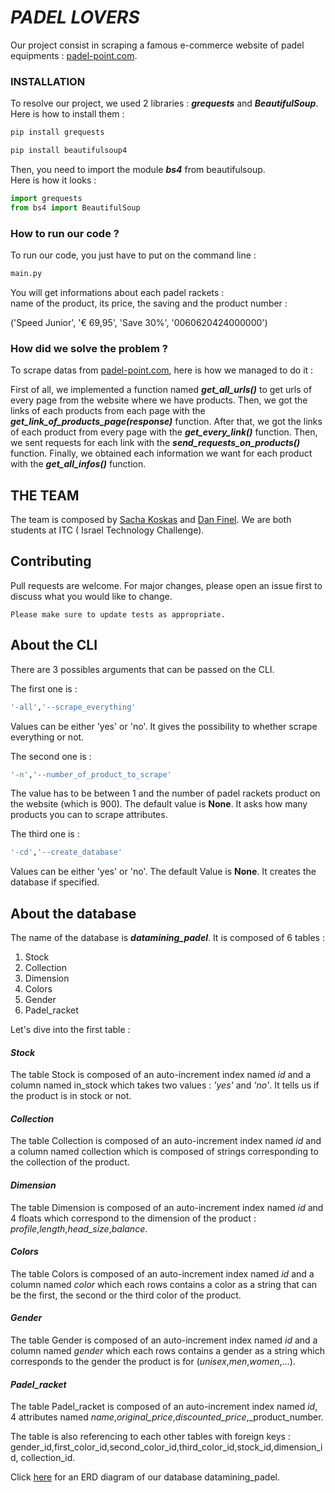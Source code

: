 # _**PADEL LOVERS**_

Our project consist in scraping a famous e-commerce website 
of padel equipments : [padel-point.com]().

### INSTALLATION

To resolve our project, we used 2 libraries : 
_**grequests**_ and _**BeautifulSoup**_. 
Here is how to install them : 

```bash
pip install grequests
```
```bash
pip install beautifulsoup4
```
Then, you need to import the module _**bs4**_ from beautifulsoup.  
Here is how it looks : 

```python
import grequests
from bs4 import BeautifulSoup
```

### How to run our code ? 

To run our code, you just have to put on the command line : 
```bash
main.py
```
You will get informations about each padel rackets :    
name of the product, its price, the saving and the product number : 

('Speed Junior', '€ 69,95', 'Save 30%', '0060620424000000')

### How did we solve the problem ? 

To scrape datas from [padel-point.com](), here is how we managed to do it :

First of all, we implemented a function named _**get_all_urls()**_ to get urls of every page from the website where we have 
products. 
Then, we got the links of each products from each page with the _**get_link_of_products_page(response)**_ function. 
After that, we got the links of each product from every page with the _**get_every_link()**_ function.
Then, we sent requests for each link with the _**send_requests_on_products()**_ function. 
Finally, we obtained each information we want for each product with the _**get_all_infos()**_ function. 

## THE TEAM

The team is composed by [Sacha Koskas](https://www.linkedin.com/in/sacha-koskas-a3a46b1b5/) and [Dan Finel](https://www.linkedin.com/in/dan-finel/). 
We are both students at ITC ( Israel Technology Challenge).

 

## Contributing 

Pull requests are welcome. For major changes, please open an issue first
to discuss what you would like to change.

`Please make sure to update tests as appropriate.`



## About the CLI

There are 3 possibles arguments that can be passed on the CLI. 

The first one is :
```bash
'-all','--scrape_everything'
```
Values can be either 'yes' or 'no'. It gives the possibility to whether scrape everything or not.

The second one is :
```bash
'-n','--number_of_product_to_scrape'
```
The value has to be between 1 and the number of padel rackets product on the website (which is 900).
The default value is **None**.
It asks how many products you can to scrape attributes.

The third one is :
```bash
'-cd','--create_database'
```
Values can be either 'yes' or 'no'.
The default Value is **None**.
It creates the database if specified. 


## About the database 

The name of the database is _**datamining_padel**_.
It is composed of 6 tables :
1. Stock
2. Collection
3. Dimension
4. Colors
5. Gender
6. Padel_racket

Let's dive into the first table : 
#### _**Stock**_
The table Stock is composed of an auto-increment index named _id_ and a column
named in_stock which takes two values : _'yes'_ and _'no'_.
It tells us if the product is in stock or not. 

#### _**Collection**_
The table Collection is composed of an auto-increment index named _id_ and a column
named collection which is composed of strings corresponding to the collection of the product.

#### _**Dimension**_
The table Dimension is composed of an auto-increment index named _id_ and 4 floats which correspond to the dimension of the 
product : _profile_,_length_,_head_size_,_balance_.

#### _**Colors**_
The table Colors is composed of an auto-increment index named _id_ and a column named
_color_ which each rows contains a color as a string that can be the first, the second or the third color of the product.

#### _**Gender**_
The table Gender is composed of an auto-increment index named _id_ and 
a column named _gender_ which each rows contains a gender as a string which corresponds to the gender the product is for (_unisex_,_men_,_women_,...).


#### _**Padel_racket**_
The table Padel_racket is composed of an auto-increment index named _id_, 4 attributes named 
_name_,_original_price_,_discounted_price_,_product_number. 

The table is also referencing to each other tables with foreign keys : 
gender_id,first_color_id,second_color_id,third_color_id,stock_id,dimension_id,
collection_id.

Click [here](https://dbdiagram.io/d/6577137a56d8064ca0cbfced) for an ERD diagram of our database datamining_padel.






